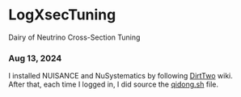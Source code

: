 # LogXsecTuning
Dairy of Neutrino Cross-Section Tuning 


### Aug 13, 2024 
I installed NUISANCE and NuSystematics by following [DirtTwo](https://twiki.cern.ch/twiki/bin/view/Main/DirtTwo) wiki.  <br />
After that, each time I logged in, I did source the [qidong.sh](qidong.sh) file.

